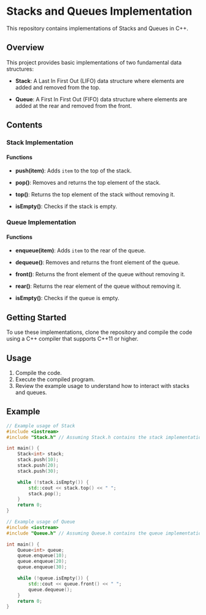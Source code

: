 # Stacks and Queues Implementation

This repository contains implementations of Stacks and Queues in C++.

## Overview

This project provides basic implementations of two fundamental data structures:

- **Stack**: A Last In First Out (LIFO) data structure where elements are added and removed from the top.
  
- **Queue**: A First In First Out (FIFO) data structure where elements are added at the rear and removed from the front.

## Contents

### Stack Implementation

#### Functions

- **push(item)**: Adds `item` to the top of the stack.
  
- **pop()**: Removes and returns the top element of the stack.
  
- **top()**: Returns the top element of the stack without removing it.
  
- **isEmpty()**: Checks if the stack is empty.

### Queue Implementation

#### Functions

- **enqueue(item)**: Adds `item` to the rear of the queue.
  
- **dequeue()**: Removes and returns the front element of the queue.
  
- **front()**: Returns the front element of the queue without removing it.
  
- **rear()**: Returns the rear element of the queue without removing it.
  
- **isEmpty()**: Checks if the queue is empty.

## Getting Started

To use these implementations, clone the repository and compile the code using a C++ compiler that supports C++11 or higher.

## Usage

1. Compile the code.
2. Execute the compiled program.
3. Review the example usage to understand how to interact with stacks and queues.

## Example

```cpp
// Example usage of Stack
#include <iostream>
#include "Stack.h" // Assuming Stack.h contains the stack implementation

int main() {
    Stack<int> stack;
    stack.push(10);
    stack.push(20);
    stack.push(30);

    while (!stack.isEmpty()) {
        std::cout << stack.top() << " ";
        stack.pop();
    }
    return 0;
}

// Example usage of Queue
#include <iostream>
#include "Queue.h" // Assuming Queue.h contains the queue implementation

int main() {
    Queue<int> queue;
    queue.enqueue(10);
    queue.enqueue(20);
    queue.enqueue(30);

    while (!queue.isEmpty()) {
        std::cout << queue.front() << " ";
        queue.dequeue();
    }
    return 0;
}
